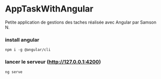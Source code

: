 # AppTaskWithAngular

Petite application de gestions des taches réalisée avec Angular par Samson N.

### install angular
``npm i -g @angular/cli``

### lancer le serveur (http://127.0.0.1:4200)
``ng serve``
